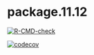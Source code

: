 
# package.11.12

<!-- badges: start -->
[![R-CMD-check](https://github.com/biostat625/package.11.12/workflows/R-CMD-check/badge.svg)](https://github.com/biostat625/package.11.12/actions)


[![codecov](https://codecov.io/gh/biostat625/package.11.12/branch/main/graph/badge.svg)](https://codecov.io/gh/biostat625/package.11.12)
<!-- badges: end -->


